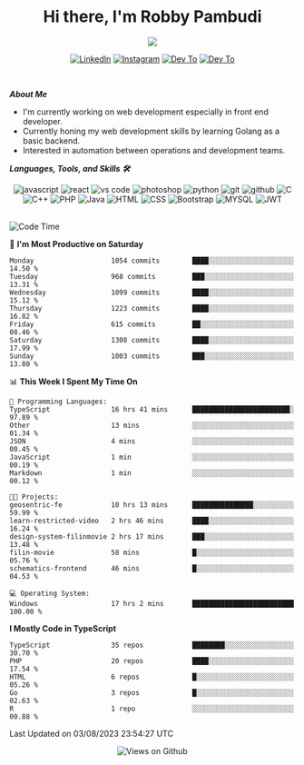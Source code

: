 <div align="center">
   <h1>Hi there, I'm Robby Pambudi </h1>

<img src="https://pronoun.cyou/x/y?subject=He&object=Him&height=20"> 
</div>

<p align='center'>
   <a href="https://www.linkedin.com/in/robbypambudi" target="_blank"><img src="https://img.shields.io/badge/LinkedIn-0077B5?style=for-the-badge&logo=linkedin&logoColor=white" alt="LinkedIn"></a>
   <a href="https://www.instagram.com/robbypambudi" target="_blank"><img src="https://img.shields.io/badge/Instagram-E4405F?style=for-the-badge&logo=instagram&logoColor=white" alt="Instagram"></a>
   <a href="https://dev.to/robbypambudi" target="_blank"><img src="https://img.shields.io/badge/dev.to-0A0A0A?style=for-the-badge&logo=dev.to&logoColor=white" alt="Dev To"></a>
   <a href="https://www.facebook.com/robbyulungpambudi" target="_blank"><img src="https://img.shields.io/badge/Facebook-1877F2?style=for-the-badge&logo=facebook&logoColor=white" alt="Dev To"></a>

</p> <p>
<br>
   
***About Me***
   
- I'm currently working on web development especially in front end developer.
- Currently honing my web development skills by learning Golang as a basic backend.
- Interested in automation between operations and development teams.
 
   
***Languages, Tools, and Skills 🛠***

   <div align="center">
   <img src="https://img.shields.io/badge/JavaScript-F7DF1E?style=for-the-badge&logo=javascript&logoColor=black" alt="javascript" />
      <img src="https://img.shields.io/badge/React-61DAFB?style=for-the-badge&logo=react&logoColor=black" alt="react" />
      <img src="https://img.shields.io/badge/vs%20code-007ACC?style=for-the-badge&logo=visual%20studio%20code&logoColor=white" alt="vs code" />
      <img src="https://img.shields.io/badge/adobe%20photoshop-31A8FF?style=for-the-badge&logo=adobe%20photoshop&logoColor=white" alt="photoshop" />
      <img src="https://img.shields.io/badge/python-3776AB?style=for-the-badge&logo=python&logoColor=white" alt="python" />
      <img src="https://img.shields.io/badge/Git-F05032?style=for-the-badge&logo=git&logoColor=white" alt="git" />
      <img src="https://img.shields.io/badge/GitHub-100000?style=for-the-badge&logo=github&logoColor=white" alt="github" />
      <img src="https://img.shields.io/badge/c-%2300599C.svg?style=for-the-badge&logo=c&logoColor=white" alt="C" />
      <img src="https://img.shields.io/badge/c++-%2300599C.svg?style=for-the-badge&logo=c%2B%2B&logoColor=white" alt="C++" />   
      <img src="https://img.shields.io/badge/PHP-777BB4?style=for-the-badge&logo=php&logoColor=white" alt="PHP" />
      <img src="https://img.shields.io/badge/Java-ED8B00?style=for-the-badge&logo=java&logoColor=white" alt="Java"/>
      <img src="https://img.shields.io/badge/HTML5-E34F26?style=for-the-badge&logo=html5&logoColor=white" alt="HTML" />
      <img src="https://img.shields.io/badge/CSS-239120?&style=for-the-badge&logo=css3&logoColor=white" alt ="CSS" />
      <img src="https://img.shields.io/badge/Bootstrap-563D7C?style=for-the-badge&logo=bootstrap&logoColor=white" alt="Bootstrap" />
      <img src="https://img.shields.io/badge/MySQL-00000F?style=for-the-badge&logo=mysql&logoColor=white" alt="MYSQL" />
      <img src="https://img.shields.io/badge/json%20web%20tokens-323330?style=for-the-badge&logo=json-web-tokens&logoColor=pink" alt="JWT" />
      
   </div><br>
   
<!--START_SECTION:waka-->
![Code Time](http://img.shields.io/badge/Code%20Time-936%20hrs%2010%20mins-blue)

📅 **I'm Most Productive on Saturday** 

```text
Monday                   1054 commits        ████░░░░░░░░░░░░░░░░░░░░░   14.50 % 
Tuesday                  968 commits         ███░░░░░░░░░░░░░░░░░░░░░░   13.31 % 
Wednesday                1099 commits        ████░░░░░░░░░░░░░░░░░░░░░   15.12 % 
Thursday                 1223 commits        ████░░░░░░░░░░░░░░░░░░░░░   16.82 % 
Friday                   615 commits         ██░░░░░░░░░░░░░░░░░░░░░░░   08.46 % 
Saturday                 1308 commits        ████░░░░░░░░░░░░░░░░░░░░░   17.99 % 
Sunday                   1003 commits        ███░░░░░░░░░░░░░░░░░░░░░░   13.80 % 
```


📊 **This Week I Spent My Time On** 

```text
💬 Programming Languages: 
TypeScript               16 hrs 41 mins      ████████████████████████░   97.89 % 
Other                    13 mins             ░░░░░░░░░░░░░░░░░░░░░░░░░   01.34 % 
JSON                     4 mins              ░░░░░░░░░░░░░░░░░░░░░░░░░   00.45 % 
JavaScript               1 min               ░░░░░░░░░░░░░░░░░░░░░░░░░   00.19 % 
Markdown                 1 min               ░░░░░░░░░░░░░░░░░░░░░░░░░   00.12 % 

🐱‍💻 Projects: 
geosentric-fe            10 hrs 13 mins      ███████████████░░░░░░░░░░   59.99 % 
learn-restricted-video   2 hrs 46 mins       ████░░░░░░░░░░░░░░░░░░░░░   16.24 % 
design-system-filinmovie 2 hrs 17 mins       ███░░░░░░░░░░░░░░░░░░░░░░   13.48 % 
filin-movie              58 mins             █░░░░░░░░░░░░░░░░░░░░░░░░   05.76 % 
schematics-frontend      46 mins             █░░░░░░░░░░░░░░░░░░░░░░░░   04.53 % 

💻 Operating System: 
Windows                  17 hrs 2 mins       █████████████████████████   100.00 % 
```

**I Mostly Code in TypeScript** 

```text
TypeScript               35 repos            ████████░░░░░░░░░░░░░░░░░   30.70 % 
PHP                      20 repos            ████░░░░░░░░░░░░░░░░░░░░░   17.54 % 
HTML                     6 repos             █░░░░░░░░░░░░░░░░░░░░░░░░   05.26 % 
Go                       3 repos             █░░░░░░░░░░░░░░░░░░░░░░░░   02.63 % 
R                        1 repo              ░░░░░░░░░░░░░░░░░░░░░░░░░   00.88 % 
```




 Last Updated on 03/08/2023 23:54:27 UTC
<!--END_SECTION:waka-->

<div align="center">
<img src="https://komarev.com/ghpvc/?username=robbypambudi&color=green" alt="Views on Github" />
</div>

